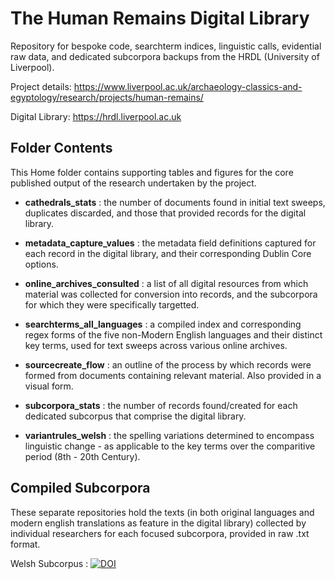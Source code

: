 # The Human Remains Digital Library
Repository for bespoke code, searchterm indices, linguistic calls, evidential raw data, and dedicated subcorpora backups from the HRDL (University of Liverpool).

Project details: https://www.liverpool.ac.uk/archaeology-classics-and-egyptology/research/projects/human-remains/

Digital Library: https://hrdl.liverpool.ac.uk


## Folder Contents
This Home folder contains supporting tables and figures for the core published output of the research undertaken by the project.

- **cathedrals_stats** : the number of documents found in initial text sweeps, duplicates discarded, and those that provided records for the digital library.

- **metadata_capture_values** : the metadata field definitions captured for each record in the digital library, and their corresponding Dublin Core options.

- **online_archives_consulted** : a list of all digital resources from which material was collected for conversion into records, and the subcorpora for which they were specifically targetted.

- **searchterms_all_languages** : a compiled index and corresponding regex forms of the five non-Modern English languages and their distinct key terms, used for text sweeps across various online archives.

- **sourcecreate_flow** : an outline of the process by which records were formed from documents containing relevant material. Also provided in a visual form.

- **subcorpora_stats** : the number of records found/created for each dedicated subcorpus that comprise the digital library.

- **variantrules_welsh** : the spelling variations determined to encompass linguistic change - as applicable to the key terms over the comparitive period (8th - 20th Century).




## Compiled Subcorpora
These separate repositories hold the texts (in both original languages and modern english translations as feature in the digital library) collected by individual researchers for each focused subcorpora, provided in raw .txt format.

Welsh Subcorpus : <a href="https://zenodo.org/doi/10.5281/zenodo.13269713" target="_blank"><img src="https://zenodo.org/badge/839773454.svg" alt="DOI"></a>
